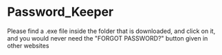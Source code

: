 # Password_Keeper

Please find a .exe file inside the folder that is downloaded, and click on it, and you would never need the "FORGOT PASSWORD?" button given in other websites
